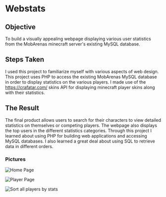 # Webstats

## Objective
To build a visually appealing webpage displaying various user statistics from the MobArenas minecraft server's existing MySQL database.

## Steps Taken
I used this project to familiarize myself with various aspects of web design. This project uses PHP to access the existing MobArenas MySQL database in order to display statistics on the various players. I made use of the https://crafatar.com/ skins API for displaying minecraft player skins along with their statistics. 

## The Result
The final product allows users to search for their characters to view detailed statistics on themselves or competing players. The webpage also displays the top users in the different statistics categories. Through this project I learned about using PHP for building web applications and accessing MySQL databases. I also learned a great deal about using SQL to retrieve data in different orders.

### Pictures
![Home Page](https://i.imgur.com/ijdONOJ.png)


![Player Page](https://i.imgur.com/OkzYvfC.png)


![Sort all players by stats](https://i.imgur.com/YyxTnlP.png)
